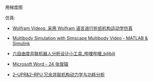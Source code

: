 用梯度图

仿真:

- [Wolfram Videos: 采用 Wolfram 语言进行折纸机构运动学仿真](https://www.wolfram.com/broadcast/video.php?c=236&ob=date&o=DESC&disp=list&v=3717)
- [Multibody Simulation with Simscape Multibody Video - MATLAB & Simulink](https://www.mathworks.com/videos/multibody-simulation-with-simmechanics-81877.html)

- [六自由度并联机器人分析设计小工具\_哔哩哔哩\_bilibili](https://www.bilibili.com/video/BV1Ui4y1C7cr)
- [Microsoft Word - 24 张俊辕](http://packjour.ijournals.cn/bzgcgk/ch/reader/create_pdf.aspx?file_no=201823024&year_id=2018&quarter_id=23&falg=1)
- [2–UPR&2–RPU 冗余并联机构动力学与功耗分析](http://jsuese.ijournals.cn/html/2021/1/201901121.html)
